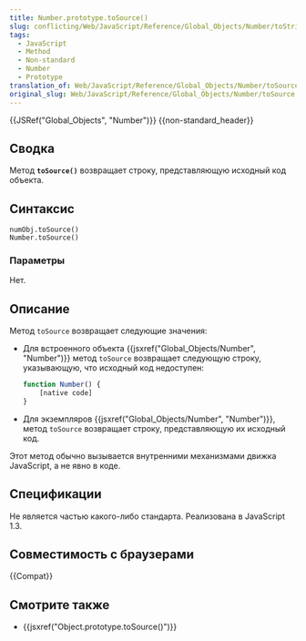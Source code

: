 ```yaml
---
title: Number.prototype.toSource()
slug: conflicting/Web/JavaScript/Reference/Global_Objects/Number/toString
tags:
  - JavaScript
  - Method
  - Non-standard
  - Number
  - Prototype
translation_of: Web/JavaScript/Reference/Global_Objects/Number/toSource
original_slug: Web/JavaScript/Reference/Global_Objects/Number/toSource
---
```


{{JSRef("Global_Objects", "Number")}} {{non-standard_header}}

## Сводка

Метод **`toSource()`** возвращает строку, представляющую исходный код объекта.

## Синтаксис

```
numObj.toSource()
Number.toSource()
```

### Параметры

Нет.

## Описание

Метод `toSource` возвращает следующие значения:

- Для встроенного объекта {{jsxref("Global_Objects/Number", "Number")}} метод `toSource` возвращает следующую строку, указывающую, что исходный код недоступен:

  ```js
  function Number() {
      [native code]
  }
  ```

- Для экземпляров {{jsxref("Global_Objects/Number", "Number")}}, метод `toSource` возвращает строку, представляющую их исходный код.

Этот метод обычно вызывается внутренними механизмами движка JavaScript, а не явно в коде.

## Спецификации

Не является частью какого-либо стандарта. Реализована в JavaScript 1.3.

## Совместимость с браузерами

{{Compat}}

## Смотрите также

- {{jsxref("Object.prototype.toSource()")}}
